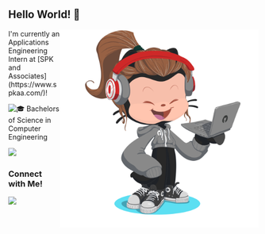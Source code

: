 <h2>Hello World! 🌱</h2>
<img align="right" alt="Coding" width="400" src="octocat-1719363238405.png">

<p>I'm currently an Applications Engineering Intern at [SPK and Associates](https://www.spkaa.com/)!</p>

<p>
  <picture>
    <source srcset="https://fonts.gstatic.com/s/e/notoemoji/latest/1f393/512.webp" type="image/webp">
    <img src="https://fonts.gstatic.com/s/e/notoemoji/latest/1f393/512.gif" alt="🎓" width="32" height="32">
  </picture> Bachelors of Science in Computer Engineering
</p>


![](https://github.com/sw-yx/sw-yx/blob/master/generated/languages.svg)

<h3>Connect with Me!</h3>
<a href="https://linkedin.com/in/ginnakhang" target="blank"><img src="https://www.pagetraffic.com/blog/wp-content/uploads/2022/09/linkedin-logo-gif.gif" width="50" /></a>
